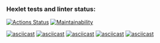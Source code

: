 ### Hexlet tests and linter status:
[![Actions Status](https://github.com/W-i-T/python-project-lvl1/workflows/hexlet-check/badge.svg)](https://github.com/W-i-T/python-project-lvl1/actions)
[![Maintainability](https://api.codeclimate.com/v1/badges/22739ad4a5a7e21f3b1c/maintainability)](https://codeclimate.com/github/W-i-T/python-project-lvl1/maintainability)

[![asciicast](https://asciinema.org/a/pGCR2hU2326iH3ckRWIFObrc0.svg)](https://asciinema.org/a/pGCR2hU2326iH3ckRWIFObrc0)
[![asciicast](https://asciinema.org/a/qAeezvPRYNQzj37R6IYCdQEuV.svg)](https://asciinema.org/a/qAeezvPRYNQzj37R6IYCdQEuV)
[![asciicast](https://asciinema.org/a/UNc9Bo0VifO7WIUh4FH8isNq1.svg)](https://asciinema.org/a/UNc9Bo0VifO7WIUh4FH8isNq1)
[![asciicast](https://asciinema.org/a/JKfmHCqrXNIuSRZ8T5l7XBUSz.svg)](https://asciinema.org/a/JKfmHCqrXNIuSRZ8T5l7XBUSz)
[![asciicast](https://asciinema.org/a/doNL2CirX7CBCWohdwwmZ4NyM.svg)](https://asciinema.org/a/doNL2CirX7CBCWohdwwmZ4NyM)

